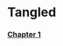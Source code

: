 <!DOCTYPE html>
<html lang="en">
<head>
    <meta charset="UTF-8">
</head>
<body>

<h1>Tangled</h1>

   <h3><a href="Chapter01.md">Chapter 1</a></ahref></h3>
    
</body>
</html>